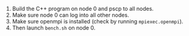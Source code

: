 1. Build the C++ program on node 0 and pscp to all nodes.
2. Make sure node 0 can log into all other nodes.
3. Make sure openmpi is installed (check by running `mpiexec.openmpi`).
4. Then launch `bench.sh` on node 0.
